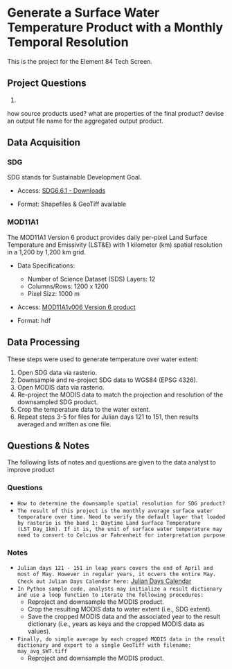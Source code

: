 # Generate a Surface Water Temperature Product with a Monthly Temporal Resolution
This is the project for the Element 84 Tech Screen.

## Project Questions
1.
how source products used?
what are properties of the final product?
devise an output file name for the aggregated output product.

## Data Acquisition
### SDG
SDG stands for Sustainable Development Goal.

* Access: [SDG6.6.1 - Downloads](https://www.sdg661.app/downloads)

* Format: Shapefiles & GeoTiff available

### MOD11A1
The MOD11A1 Version 6 product provides daily per-pixel Land Surface Temperature and Emissivity (LST&E) with 1 kilometer (km) spatial resolution in a 1,200 by 1,200 km grid.

* Data Specifications:
  * Number of Science Dataset (SDS) Layers: 12
  * Columns/Rows: 1200 x 1200
  * Pixel Sizz: 1000 m 

* Access: [MOD11A1v006 Version 6 product](https://lpdaac.usgs.gov/products/mod11a1v006/)

* Format: hdf


## Data Processing
These steps were used to generate temperature over water extent:
1. Open SDG data via rasterio.
2. Downsample and re-project SDG data to WGS84 (EPSG 4326).
3. Open MODIS data via rasterio.
4. Re-project the MODIS data to match the projection and resolution of the downsampled
SDG product.
5. Crop the temperature data to the water extent.
6. Repeat steps 3-5 for files for Julian days 121 to 151, then results averaged and written
as one file.


## Questions & Notes
The following lists of notes and questions are given to the data analyst to improve product

### Questions
* `How to determine the downsample spatial resolution for SDG product?`
* `The result of this project is the monthly average surface water temperature over time. Need to verify the default layer that loaded by rasterio is the band 1: Daytime Land Surface Temperature (LST_Day_1km). If it is, the unit of surface water temperature may need to convert to Celcius or Fahrenheit for interpretation purpose`

### Notes
* `Julian days 121 - 151 in leap years covers the end of April and most of May. However in regular years, it ocvers the entire May. Check out Julian Days Calendar here:` [Julian Days Calendar](https://ltdr.modaps.eosdis.nasa.gov/browse/calendar.html)
* `In Python sample code, analysts may initialize a result dictionary and use a loop function to iterate the following procedures:`
  * Reproject and downsample the MODIS product.
  * Crop the resulting MODIS data to water extent (i.e., SDG extent).
  * Save the cropped MODIS data and the associated year to the result dictionary (i.e., years as keys and the cropped MODIS data as values).
* `Finally, do simple average by each cropped MODIS data in the result dictionary and export to a single GeoTiff with filename: may_avg_SWT.tiff`
  * Reproject and downsample the MODIS product.
